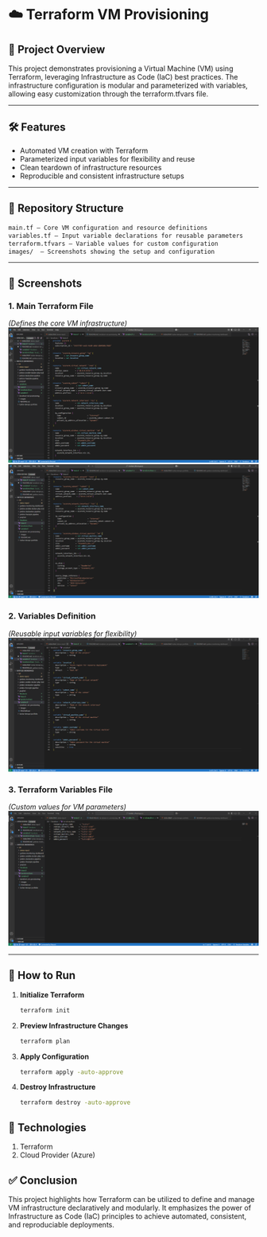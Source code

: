 # ☁️ Terraform VM Provisioning

## 📌 Project Overview
This project demonstrates provisioning a Virtual Machine (VM) using Terraform, leveraging Infrastructure as Code (IaC) best practices. The infrastructure configuration is modular and parameterized with variables, allowing easy customization through the terraform.tfvars file.

---

## 🛠 Features
- Automated VM creation with Terraform  
- Parameterized input variables for flexibility and reuse
- Clean teardown of infrastructure resources
- Reproducible and consistent infrastructure setups 

---

## 📂 Repository Structure
    main.tf — Core VM configuration and resource definitions
    variables.tf — Input variable declarations for reusable parameters
    terraform.tfvars — Variable values for custom configuration
    images/  — Screenshots showing the setup and configuration

---

## 📸 Screenshots

### 1. Main Terraform File
*(Defines the core VM infrastructure)*  
<img src="images/Main 1.png">
<img src="images/Main 2.png">

### 2. Variables Definition
*(Reusable input variables for flexibility)*  
<img src="images/Variable.png">

### 3. Terraform Variables File
*(Custom values for VM parameters)*  
<img src="images/terraformtfvars.png">


---

## 🚀 How to Run

1. **Initialize Terraform**
   ```bash
   terraform init

2. **Preview Infrastructure Changes**
    ```bash
    terraform plan

3. **Apply Configuration**
    ```bash
    terraform apply -auto-approve

4. **Destroy Infrastructure**
    ```bash
    terraform destroy -auto-approve

## 🧰 Technologies

1. Terraform
2. Cloud Provider (Azure)

## ✅ Conclusion

This project highlights how Terraform can be utilized to define and manage VM infrastructure declaratively and modularly. It emphasizes the power of Infrastructure as Code (IaC) principles to achieve automated, consistent, and reproduciable deployments.